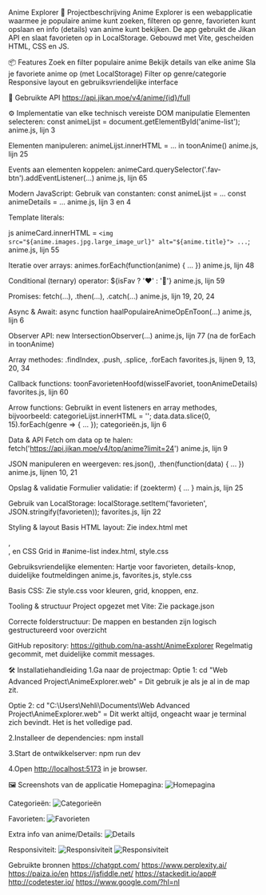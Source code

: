 Anime Explorer
📖 Projectbeschrijving
Anime Explorer is een webapplicatie waarmee je populaire anime kunt zoeken, filteren op genre, favorieten kunt opslaan en info (details) van anime kunt bekijken. De app gebruikt de Jikan API en slaat favorieten op in LocalStorage.
Gebouwd met Vite, gescheiden HTML, CSS en JS.


📦 Features
Zoek en filter populaire anime
Bekijk details van elke anime
Sla je favoriete anime op (met LocalStorage)
Filter op genre/categorie
Responsive layout en gebruiksvriendelijke interface



🔗 Gebruikte API
https://api.jikan.moe/v4/anime/{id}/full




⚙️ Implementatie van elke technisch vereiste
DOM manipulatie
Elementen selecteren:
const animeLijst = document.getElementById('anime-list');
anime.js, lijn 3

Elementen manipuleren:
animeLijst.innerHTML = ... in toonAnime()
anime.js, lijn 25

Events aan elementen koppelen:
animeCard.querySelector('.fav-btn').addEventListener(...)
anime.js, lijn 65

Modern JavaScript:
Gebruik van constanten:
const animeLijst = ...
const animeDetails = ...
anime.js, lijn 3 en 4

Template literals:

js
animeCard.innerHTML = `
  <img src="${anime.images.jpg.large_image_url}" alt="${anime.title}">
  ...
`;
anime.js, lijn 55

Iteratie over arrays:
animes.forEach(function(anime) { ... })
anime.js, lijn 48

Conditional (ternary) operator:
${isFav ? '❤️' : '🤍'}
anime.js, lijn 59

Promises:
fetch(...), .then(...), .catch(...)
anime.js, lijn 19, 20, 24

Async & Await:
async function haalPopulaireAnimeOpEnToon(...)
anime.js, lijn 6

Observer API:
new IntersectionObserver(...)
anime.js, lijn 77 (na de forEach in toonAnime)

Array methodes:
.findIndex, .push, .splice, .forEach
favorites.js, lijnen 9, 13, 20, 34

Callback functions:
toonFavorietenHoofd(wisselFavoriet, toonAnimeDetails)
favorites.js, lijn 60

Arrow functions:
Gebruikt in event listeners en array methodes, bijvoorbeeld:
categorieLijst.innerHTML = ''; data.data.slice(0, 15).forEach(genre => { ... });
categorieën.js, lijn 6



Data & API
Fetch om data op te halen:
fetch('https://api.jikan.moe/v4/top/anime?limit=24')
anime.js, lijn 9

JSON manipuleren en weergeven:
res.json(), .then(function(data) { ... })
anime.js, lijnen 10, 21

Opslag & validatie
Formulier validatie:
if (zoekterm) { ... }
main.js, lijn 25

Gebruik van LocalStorage:
localStorage.setItem('favorieten', JSON.stringify(favorieten));
favorites.js, lijn 22



Styling & layout
Basis HTML layout:
Zie index.html met <aside>, <main>, en CSS Grid in #anime-list
index.html, style.css

Gebruiksvriendelijke elementen:
Hartje voor favorieten, details-knop, duidelijke foutmeldingen
anime.js, favorites.js, style.css

Basis CSS:
Zie style.css voor kleuren, grid, knoppen, enz.



Tooling & structuur
Project opgezet met Vite:
Zie package.json

Correcte folderstructuur:
De mappen en bestanden zijn logisch gestructureerd voor overzicht

GitHub repository:
https://github.com/na-assht/AnimeExplorer
Regelmatig gecommit, met duidelijke commit messages.



🛠️ Installatiehandleiding
1.Ga naar de projectmap:
Optie 1:
 cd "Web Advanced Project\AnimeExplorer.web" 
 = Dit gebruik je als je al in de map zit.
 
Optie 2:
cd "C:\Users\Nehli\Documents\Web Advanced Project\AnimeExplorer.web" 
= Dit werkt altijd, ongeacht waar je terminal zich bevindt. Het is het volledige pad.

2.Installeer de dependencies:
npm install

3.Start de ontwikkelserver:
npm run dev

4.Open [http://localhost:5173](http://localhost:5173) in je browser.




🖼️ Screenshots van de applicatie
Homepagina:
![Homepagina](screenshot/Homepagina.png)

Categorieën:
![Categorieën](screenshot/Categories.png)

Favorieten:
![Favorieten](screenshot/ShowFavorites.png)

Extra info van anime/Details:
![Details](screenshot/ExtraInfoVanAnime(Details).png)

Responsiviteit:
![Responsiviteit](screenshot/Responsiviteit1.png)
![Responsiviteit](screenshot/Responsiviteit2.png)



Gebruikte bronnen
https://chatgpt.com/
https://www.perplexity.ai/
https://paiza.io/en
https://jsfiddle.net/
https://stackedit.io/app#
http://codetester.io/
https://www.google.com/?hl=nl